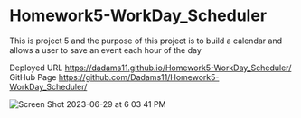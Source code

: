 # Homework5-WorkDay_Scheduler
This is project 5 and the purpose of this project is to build a calendar and allows a user to save an event each hour of the day

Deployed URL https://dadams11.github.io/Homework5-WorkDay_Scheduler/
GitHub Page https://github.com/Dadams11/Homework5-WorkDay_Scheduler/

![Screen Shot 2023-06-29 at 6 03 41 PM](https://github.com/Dadams11/Homework5-WorkDay_Scheduler/assets/119827457/efad8195-65a6-4bee-b060-1e15e1b91c92)

